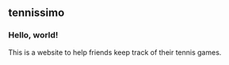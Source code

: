 ## tennissimo

### Hello, world!

This is a website to help friends keep track of their tennis games.
